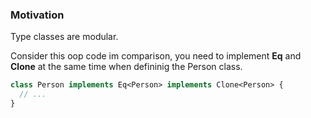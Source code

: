 ### Motivation

Type classes are modular.

Consider this oop code im comparison, you need to implement **Eq** and **Clone** at the same time when defininig the Person class.

```haxe
class Person implements Eq<Person> implements Clone<Person> { 
  // ...
}
```
